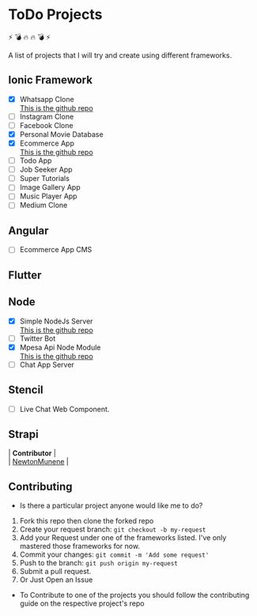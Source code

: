 # ToDo Projects

:zap: :bomb: :fire: :fire: :bomb: :zap:

A list of projects that I will try and create using different frameworks.

## Ionic Framework

-   [x] Whatsapp Clone <br/>
        [This is the github repo](https://github.com/newtonmunene99/ionic3-whatsappclone)
-   [ ] Instagram Clone
-   [ ] Facebook Clone
-   [x] Personal Movie Database
-   [x] Ecommerce App <br/>
        [This is the github repo](https://github.com/newtonmunene99/ionic3-uzastuff-client)
-   [ ] Todo App
-   [ ] Job Seeker App
-   [ ] Super Tutorials
-   [ ] Image Gallery App
-   [ ] Music Player App
-   [ ] Medium Clone

## Angular

-   [ ] Ecommerce App CMS

## Flutter

## Node

-   [x] Simple NodeJs Server <br/>
        [This is the github repo](https://github.com/newtonmunene99/NodeJs_Server)
-   [ ] Twitter Bot
-   [x] Mpesa Api Node Module <br/>
        [This is the github repo](https://github.com/newtonmunene99/mpesa-api)
-   [ ] Chat App Server

## Stencil

-   [ ] Live Chat Web Component.

## Strapi

| **Contributor** |
<br/>
| [NewtonMunene](https://github.com/newtonmunene99) |

## Contributing

-   Is there a particular project anyone would like me to do?

1.  Fork this repo then clone the forked repo
2.  Create your request branch: `git checkout -b my-request`
3.  Add your Request under one of the frameworks listed. I've only mastered those frameworks for now.
4.  Commit your changes: `git commit -m 'Add some request'`
5.  Push to the branch: `git push origin my-request`
6.  Submit a pull request.
7.  Or Just Open an Issue

-   To Contribute to one of the projects you should follow the contributing guide on the respective project's repo

